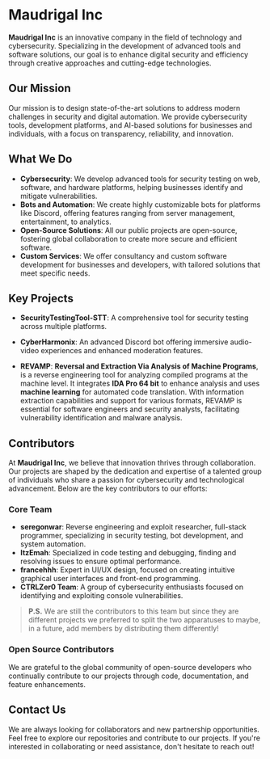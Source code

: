 
# Maudrigal Inc

**Maudrigal Inc** is an innovative company in the field of technology and cybersecurity. Specializing in the development of advanced tools and software solutions, our goal is to enhance digital security and efficiency through creative approaches and cutting-edge technologies.

## Our Mission

Our mission is to design state-of-the-art solutions to address modern challenges in security and digital automation. We provide cybersecurity tools, development platforms, and AI-based solutions for businesses and individuals, with a focus on transparency, reliability, and innovation.

## What We Do

- **Cybersecurity**: We develop advanced tools for security testing on web, software, and hardware platforms, helping businesses identify and mitigate vulnerabilities.
- **Bots and Automation**: We create highly customizable bots for platforms like Discord, offering features ranging from server management, entertainment, to analytics.
- **Open-Source Solutions**: All our public projects are open-source, fostering global collaboration to create more secure and efficient software.
- **Custom Services**: We offer consultancy and custom software development for businesses and developers, with tailored solutions that meet specific needs.

## Key Projects

- **SecurityTestingTool-STT**: A comprehensive tool for security testing across multiple platforms.

- **CyberHarmonix**: An advanced Discord bot offering immersive audio-video experiences and enhanced moderation features.

- **REVAMP**: **Reversal and Extraction Via Analysis of Machine Programs**, is a reverse engineering tool for analyzing compiled programs at the machine level. It integrates **IDA Pro 64 bit** to enhance analysis and uses **machine learning** for automated code translation. With information extraction capabilities and support for various formats, REVAMP is essential for software engineers and security analysts, facilitating vulnerability identification and malware analysis.

## Contributors

At **Maudrigal Inc**, we believe that innovation thrives through collaboration. Our projects are shaped by the dedication and expertise of a talented group of individuals who share a passion for cybersecurity and technological advancement. Below are the key contributors to our efforts:

### Core Team

- **seregonwar**: Reverse engineering and exploit researcher, full-stack programmer, specializing in security testing, bot development, and system automation.
- **ItzEmah**: Specialized in code testing and debugging, finding and resolving issues to ensure optimal performance.
- **francehhh**: Expert in UI/UX design, focused on creating intuitive graphical user interfaces and front-end programming.
- **CTRLZer0 Team**: A group of cybersecurity enthusiasts focused on identifying and exploiting console vulnerabilities.                                                       
> **P.S.** We are still the contributors to this team but since they are different projects we preferred to split the two apparatuses to maybe, in a future, add members by distributing them differently!

### Open Source Contributors

We are grateful to the global community of open-source developers who continually contribute to our projects through code, documentation, and feature enhancements.

## Contact Us

We are always looking for collaborators and new partnership opportunities. Feel free to explore our repositories and contribute to our projects. If you're interested in collaborating or need assistance, don't hesitate to reach out!
